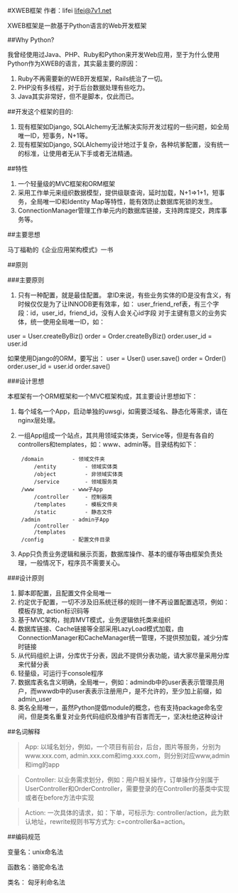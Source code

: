 #XWEB框架
作者：lifei   <lifei@7v1.net>

XWEB框架是一款基于Python语言的Web开发框架

##Why Python?

我曾经使用过Java、PHP、Ruby和Python来开发Web应用，至于为什么使用Python作为XWEB的语言，其实最主要的原因：

1. Ruby不再需要新的WEB开发框架，Rails统治了一切。
2. PHP没有多线程，对于后台数据处理有些吃力。
3. Java其实非常好，但不是脚本，仅此而已。


##开发这个框架的目的:

1. 现有框架如Django, SQLAlchemy无法解决实际开发过程的一些问题，如全局唯一ID，短事务，N+1等。
2. 现有框架如Django, SQLAlchemy设计地过于复杂，各种坑爹配置，没有统一的标准，让使用者无从下手或者无法精通。

##特性

1. 一个轻量级的MVC框架和ORM框架
2. 采用工作单元来组织数据模型，提供级联查询，延时加载，N+1=>1+1，短事务，全局唯一ID和Identity Map等特性，能有效防止数据库死锁的发生。
3. ConnectionManager管理工作单元内的数据库链接，支持跨库提交，跨库事务等。

##主要思想

马丁福勒的《企业应用架构模式》一书

##原则

###主要原则

1. 只有一种配置，就是最佳配置。
拿ID来说，有些业务实体的ID是没有含义，有时候仅仅是为了让INNODB更有效率，如：
user_friend_ref表，有三个字段：id，user_id，friend_id，没有人会关心id字段
对于主键有意义的业务实体，统一使用全局唯一ID，如：

user = User.createByBiz()
order = Order.createByBiz()
order.user_id = user.id

如果使用Django的ORM，要写出：
user = User()
user.save()
order = Order()
order.user_id = user.id
order.save()

###设计思想

本框架有一个ORM框架和一个MVC框架构成，其主要设计思想如下：

1. 每个域名一个App，启动单独的uwsgi，如需要泛域名、静态化等需求，请在nginx层处理。
2. 一组App组成一个站点，其共用领域实体类，Service等，但是有各自的controllers和templates，如：www、admin等。目录结构如下：

	    /domain         - 领域文件夹
	        /entity         - 领域实体类
	        /object         - 非领域实体类
	        /service        - 领域服务类
	    /www            - www子App
	        /controller     - 控制器类
	        /templates      - 模板文件夹
	        /static			- 静态文件
	    /admin          - admin子App
	        /controller
	        /templates
	    /config         - 配置文件目录

3. App只负责业务逻辑和展示页面，数据库操作、基本的缓存等由框架负责处理，一般情况下，程序员不需要关心。

###设计原则
1. 脚本即配置，且配置文件全局唯一
2. 约定优于配置，一切不涉及旧系统迁移的规则一律不再设置配置选项，例如：模板存放, action标识码等
3. 基于MVC架构，抛弃MVT模式，业务逻辑依托类来组织
4. 数据库链接、Cache链接等全部采用LazyLoad模式加载，由ConnectionManager和CacheManager统一管理，不提供预加载，减少分库时链接
5. 从代码组织上讲，分库优于分表，因此不提供分表功能，请大家尽量采用分库来代替分表
6. 轻量级，可运行于console程序
7. 数据库表名含义明确，全局唯一，例如：admindb中的user表表示管理员用户，而wwwdb中的user表表示注册用户，是不允许的，至少加上前缀，如admin_user
8. 类名全局唯一，虽然Python提倡module的概念，也有支持package命名空间，但是类名重复对业务代码组织及维护有百害而无一，坚决杜绝这种设计

##名词解释

> App: 以域名划分，例如，一个项目有前台，后台，图片等服务，分别为www.xxx.com, admin.xxx.com和img.xxx.com，则分别对应www,admin和img的app

> Controller: 以业务需求划分，例如：用户相关操作，订单操作分别属于UserController和OrderController，需要登录的在Controller的基类中实现或者在before方法中实现

> Action: 一次具体的请求，如：下单，可标示为: controller/action，此为默认地址，rewrite规则书写方式为: c=controller&a=action。



##编码规范

变量名：unix命名法

函数名：骆驼命名法

类名：  匈牙利命名法
